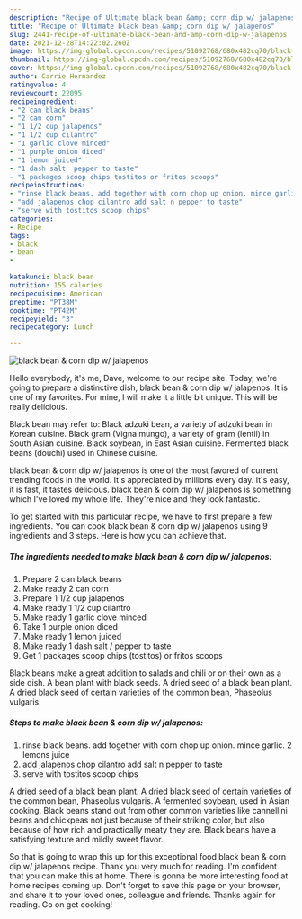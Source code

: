 ```yaml
---
description: "Recipe of Ultimate black bean &amp; corn dip w/ jalapenos"
title: "Recipe of Ultimate black bean &amp; corn dip w/ jalapenos"
slug: 2441-recipe-of-ultimate-black-bean-and-amp-corn-dip-w-jalapenos
date: 2021-12-28T14:22:02.260Z
image: https://img-global.cpcdn.com/recipes/51092768/680x482cq70/black-bean-corn-dip-w-jalapenos-recipe-main-photo.jpg
thumbnail: https://img-global.cpcdn.com/recipes/51092768/680x482cq70/black-bean-corn-dip-w-jalapenos-recipe-main-photo.jpg
cover: https://img-global.cpcdn.com/recipes/51092768/680x482cq70/black-bean-corn-dip-w-jalapenos-recipe-main-photo.jpg
author: Carrie Hernandez
ratingvalue: 4
reviewcount: 22095
recipeingredient:
- "2 can black beans"
- "2 can corn"
- "1 1/2 cup jalapenos"
- "1 1/2 cup cilantro"
- "1 garlic clove minced"
- "1 purple onion diced"
- "1 lemon juiced"
- "1 dash salt  pepper to taste"
- "1 packages scoop chips tostitos or fritos scoops"
recipeinstructions:
- "rinse black beans. add together with corn chop up onion. mince garlic. 2 lemons juice"
- "add jalapenos chop cilantro add salt n pepper to taste"
- "serve with tostitos scoop chips"
categories:
- Recipe
tags:
- black
- bean
- 

katakunci: black bean  
nutrition: 155 calories
recipecuisine: American
preptime: "PT38M"
cooktime: "PT42M"
recipeyield: "3"
recipecategory: Lunch

---
```



![black bean & corn dip w/ jalapenos](https://img-global.cpcdn.com/recipes/51092768/680x482cq70/black-bean-corn-dip-w-jalapenos-recipe-main-photo.jpg)

Hello everybody, it's me, Dave, welcome to our recipe site. Today, we're going to prepare a distinctive dish, black bean & corn dip w/ jalapenos. It is one of my favorites. For mine, I will make it a little bit unique. This will be really delicious.

Black bean may refer to: Black adzuki bean, a variety of adzuki bean in Korean cuisine. Black gram (Vigna mungo), a variety of gram (lentil) in South Asian cuisine. Black soybean, in East Asian cuisine. Fermented black beans (douchi) used in Chinese cuisine.

black bean & corn dip w/ jalapenos is one of the most favored of current trending foods in the world. It's appreciated by millions every day. It's easy, it is fast, it tastes delicious. black bean & corn dip w/ jalapenos is something which I've loved my whole life. They're nice and they look fantastic.


To get started with this particular recipe, we have to first prepare a few ingredients. You can cook black bean & corn dip w/ jalapenos using 9 ingredients and 3 steps. Here is how you can achieve that.

<!--inarticleads1-->

##### The ingredients needed to make black bean & corn dip w/ jalapenos:

1. Prepare 2 can black beans
1. Make ready 2 can corn
1. Prepare 1 1/2 cup jalapenos
1. Make ready 1 1/2 cup cilantro
1. Make ready 1 garlic clove minced
1. Take 1 purple onion diced
1. Make ready 1 lemon juiced
1. Make ready 1 dash salt / pepper to taste
1. Get 1 packages scoop chips (tostitos) or fritos scoops


Black beans make a great addition to salads and chili or on their own as a side dish. A bean plant with black seeds. A dried seed of a black bean plant. A dried black seed of certain varieties of the common bean, Phaseolus vulgaris. 

<!--inarticleads2-->

##### Steps to make black bean & corn dip w/ jalapenos:

1. rinse black beans. add together with corn chop up onion. mince garlic. 2 lemons juice
1. add jalapenos chop cilantro add salt n pepper to taste
1. serve with tostitos scoop chips


A dried seed of a black bean plant. A dried black seed of certain varieties of the common bean, Phaseolus vulgaris. A fermented soybean, used in Asian cooking. Black beans stand out from other common varieties like cannellini beans and chickpeas not just because of their striking color, but also because of how rich and practically meaty they are. Black beans have a satisfying texture and mildly sweet flavor. 

So that is going to wrap this up for this exceptional food black bean & corn dip w/ jalapenos recipe. Thank you very much for reading. I'm confident that you can make this at home. There is gonna be more interesting food at home recipes coming up. Don't forget to save this page on your browser, and share it to your loved ones, colleague and friends. Thanks again for reading. Go on get cooking!
